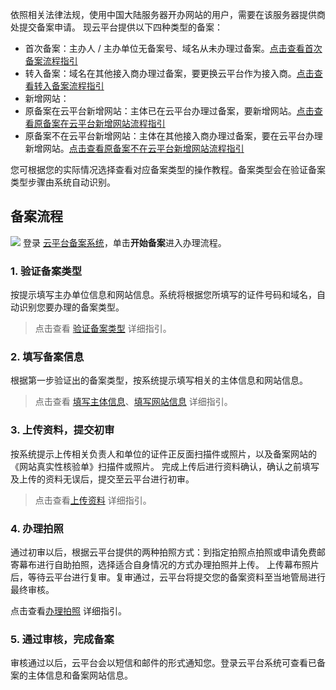 
依照相关法律法规，使用中国大陆服务器开办网站的用户，需要在该服务器提供商处提交备案申请。
现云平台提供以下四种类型的备案：
- 首次备案：主办人 / 主办单位无备案号、域名从未办理过备案。[点击查看首次备案流程指引](http://tcecqpoc.fsphere.cn/document/product/243/9622)
- 转入备案：域名在其他接入商办理过备案，要更换云平台作为接入商。[点击查看转入备案流程指引](http://tcecqpoc.fsphere.cn/document/product/243/9623)
- 新增网站：
 - 原备案在云平台新增网站：主体已在云平台办理过备案，要新增网站。[点击查看原备案在云平台新增网站流程指引](http://tcecqpoc.fsphere.cn/document/product/243/9624)
 - 原备案不在云平台新增网站：主体在其他接入商办理过备案，要在云平台办理新增网站。[点击查看原备案不在云平台新增网站流程指引](http://tcecqpoc.fsphere.cn/document/product/243/10174)

您可根据您的实际情况选择查看对应备案类型的操作教程。备案类型会在验证备案类型步骤由系统自动识别。

## 备案流程
![](http://imgcache.tcecqpoc.fsphere.cn/image/mc.qcloudimg.com/static/img/63c6b49b6c53d9cf9ff4f155d7c24971/bb.jpg)
登录 [云平台备案系统](http://tcecqpoc.fsphere.cn/product/ba)，单击**开始备案**进入办理流程。
### 1. 验证备案类型

按提示填写主办单位信息和网站信息。系统将根据您所填写的证件号码和域名，自动识别您要办理的备案类型。

>点击查看 [验证备案类型](http://tcecqpoc.fsphere.cn/document/product/243/9544) 详细指引。

### 2. 填写备案信息

根据第一步验证出的备案类型，按系统提示填写相关的主体信息和网站信息。

>点击查看 [填写主体信息](http://tcecqpoc.fsphere.cn/document/product/243/9546)、[填写网站信息](http://tcecqpoc.fsphere.cn/document/product/243/9547) 详细指引。

### 3. 上传资料，提交初审

按系统提示上传相关负责人和单位的证件正反面扫描件或照片，以及备案网站的《网站真实性核验单》扫描件或照片。
完成上传后进行资料确认，确认之前填写及上传的资料无误后，提交至云平台进行初审。

>点击查看[上传资料](http://tcecqpoc.fsphere.cn/document/product/243/9548) 详细指引。

### 4. 办理拍照

通过初审以后，根据云平台提供的两种拍照方式：到指定拍照点拍照或申请免费邮寄幕布进行自助拍照，选择适合自身情况的方式办理拍照并上传。
上传幕布照片后，等待云平台进行复审。复审通过，云平台将提交您的备案资料至当地管局进行最终审核。

点击查看[办理拍照](http://tcecqpoc.fsphere.cn/document/product/243/9549) 详细指引。 

### 5. 通过审核，完成备案

审核通过以后，云平台会以短信和邮件的形式通知您。登录云平台系统可查看已备案的主体信息和备案网站信息。

